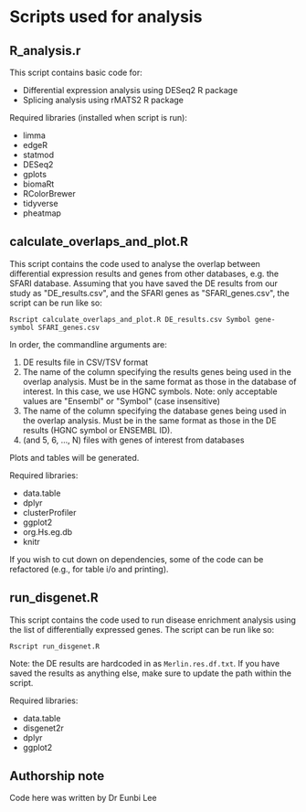 # Scripts used for analysis

## R_analysis.r 
This script contains basic code for:

* Differential expression analysis using DESeq2 R package 
* Splicing analysis using rMATS2 R package

Required libraries (installed when script is run):
* limma
* edgeR
* statmod
* DESeq2
* gplots
* biomaRt
* RColorBrewer
* tidyverse
* pheatmap

## calculate_overlaps_and_plot.R
This script contains the code used to analyse the overlap between differential expression results and genes from other databases, e.g. the SFARI database. Assuming that you have saved the DE results from our study as "DE_results.csv", and the SFARI genes as "SFARI_genes.csv", the script can be run like so:

```
Rscript calculate_overlaps_and_plot.R DE_results.csv Symbol gene-symbol SFARI_genes.csv
```

In order, the commandline arguments are:
1. DE results file in CSV/TSV format
2. The name of the column specifying the results genes being used in the overlap analysis. Must be in the same format as those in the database of interest. In this case, we use HGNC symbols. Note: only acceptable values are "Ensembl" or "Symbol" (case insensitive)
3. The name of the column specifying the database genes being used in the overlap analysis. Must be in the same format as those in the DE results (HGNC symbol or ENSEMBL ID).
4. (and 5, 6, ..., N) files with genes of interest from databases

Plots and tables will be generated.

Required libraries:
* data.table
* dplyr
* clusterProfiler
* ggplot2
* org.Hs.eg.db
* knitr

If you wish to cut down on dependencies, some of the code can be refactored (e.g., for table i/o and printing).

## run_disgenet.R
This script contains the code used to run disease enrichment analysis using the list of differentially expressed genes. The script can be run like so:

```
Rscript run_disgenet.R
```

Note: the DE results are hardcoded in as `Merlin.res.df.txt`. If you have saved the results as anything else, make sure to update the path within the script.

Required libraries:

* data.table
* disgenet2r
* dplyr
* ggplot2

## Authorship note
Code here was written by Dr Eunbi Lee
